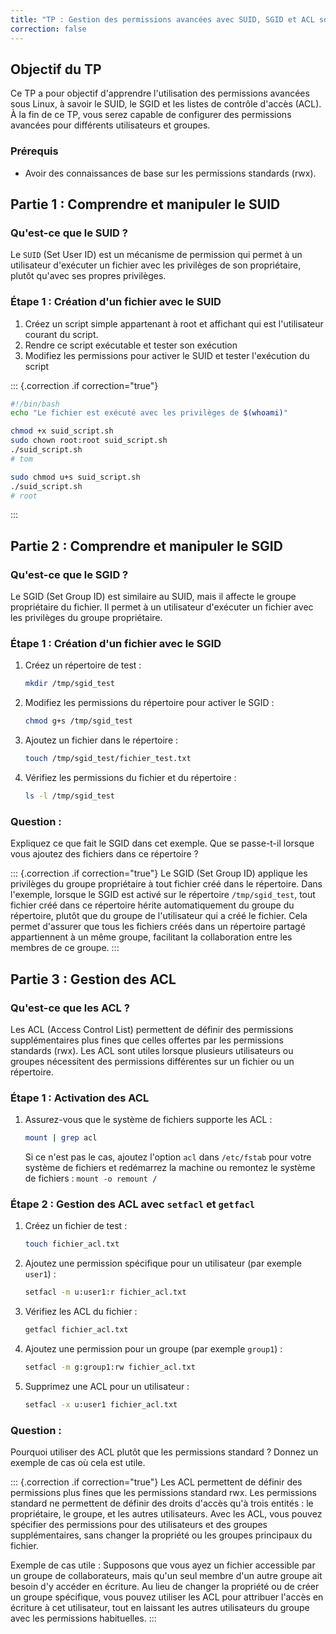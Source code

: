 ```yaml
---
title: "TP : Gestion des permissions avancées avec SUID, SGID et ACL sous Linux"
correction: false
---
```


## Objectif du TP

Ce TP a pour objectif d'apprendre l'utilisation des permissions avancées sous Linux, à savoir le SUID, le SGID et les listes de contrôle d'accès (ACL). À la fin de ce TP, vous serez capable de configurer des permissions avancées pour différents utilisateurs et groupes.

### Prérequis

- Avoir des connaissances de base sur les permissions standards (rwx).

## Partie 1 : Comprendre et manipuler le SUID

### Qu'est-ce que le SUID ?

Le `SUID` (Set User ID) est un mécanisme de permission qui permet à un utilisateur d'exécuter un fichier avec les privilèges de son propriétaire, plutôt qu'avec ses propres privilèges.

### Étape 1 : Création d'un fichier avec le SUID

1. Créez un script simple appartenant à root et affichant qui est l'utilisateur courant du script.
2. Rendre ce script exécutable et tester son exécution
3. Modifiez les permissions pour activer le SUID et tester l'exécution du script

::: {.correction .if correction="true"}
```bash
#!/bin/bash
echo "Le fichier est exécuté avec les privilèges de $(whoami)"
```

```bash
chmod +x suid_script.sh
sudo chown root:root suid_script.sh
./suid_script.sh
# tom
```

```bash
sudo chmod u+s suid_script.sh
./suid_script.sh
# root
```
:::


## Partie 2 : Comprendre et manipuler le SGID

### Qu'est-ce que le SGID ?

Le SGID (Set Group ID) est similaire au SUID, mais il affecte le groupe propriétaire du fichier. Il permet à un utilisateur d'exécuter un fichier avec les privilèges du groupe propriétaire.

### Étape 1 : Création d'un fichier avec le SGID

1. Créez un répertoire de test :
    ```bash
    mkdir /tmp/sgid_test
    ```

2. Modifiez les permissions du répertoire pour activer le SGID :
    ```bash
    chmod g+s /tmp/sgid_test
    ```

3. Ajoutez un fichier dans le répertoire :
    ```bash
    touch /tmp/sgid_test/fichier_test.txt
    ```

4. Vérifiez les permissions du fichier et du répertoire :
    ```bash
    ls -l /tmp/sgid_test
    ```

### Question :

Expliquez ce que fait le SGID dans cet exemple. Que se passe-t-il lorsque vous ajoutez des fichiers dans ce répertoire ?

::: {.correction .if correction="true"}
Le SGID (Set Group ID) applique les privilèges du groupe propriétaire à tout fichier créé dans le répertoire. Dans l'exemple, lorsque le SGID est activé sur le répertoire `/tmp/sgid_test`, tout fichier créé dans ce répertoire hérite automatiquement du groupe du répertoire, plutôt que du groupe de l'utilisateur qui a créé le fichier. Cela permet d'assurer que tous les fichiers créés dans un répertoire partagé appartiennent à un même groupe, facilitant la collaboration entre les membres de ce groupe.
:::

## Partie 3 : Gestion des ACL

### Qu'est-ce que les ACL ?

Les ACL (Access Control List) permettent de définir des permissions supplémentaires plus fines que celles offertes par les permissions standards (rwx). Les ACL sont utiles lorsque plusieurs utilisateurs ou groupes nécessitent des permissions différentes sur un fichier ou un répertoire.

### Étape 1 : Activation des ACL

1. Assurez-vous que le système de fichiers supporte les ACL :
    ```bash
    mount | grep acl
    ```

    Si ce n'est pas le cas, ajoutez l'option `acl` dans `/etc/fstab` pour votre système de fichiers et redémarrez la machine ou remontez le système de fichiers : `mount -o remount /`

### Étape 2 : Gestion des ACL avec `setfacl` et `getfacl`

1. Créez un fichier de test :
    ```bash
    touch fichier_acl.txt
    ```

2. Ajoutez une permission spécifique pour un utilisateur (par exemple `user1`) :
    ```bash
    setfacl -m u:user1:r fichier_acl.txt
    ```

3. Vérifiez les ACL du fichier :
    ```bash
    getfacl fichier_acl.txt
    ```

4. Ajoutez une permission pour un groupe (par exemple `group1`) :
    ```bash
    setfacl -m g:group1:rw fichier_acl.txt
    ```

5. Supprimez une ACL pour un utilisateur :
    ```bash
    setfacl -x u:user1 fichier_acl.txt
    ```

### Question :

Pourquoi utiliser des ACL plutôt que les permissions standard ? Donnez un exemple de cas où cela est utile.

::: {.correction .if correction="true"}
Les ACL permettent de définir des permissions plus fines que les permissions standard rwx. Les permissions standard ne permettent de définir des droits d'accès qu'à trois entités : le propriétaire, le groupe, et les autres utilisateurs. Avec les ACL, vous pouvez spécifier des permissions pour des utilisateurs et des groupes supplémentaires, sans changer la propriété ou les groupes principaux du fichier.

Exemple de cas utile : Supposons que vous ayez un fichier accessible par un groupe de collaborateurs, mais qu'un seul membre d'un autre groupe ait besoin d'y accéder en écriture. Au lieu de changer la propriété ou de créer un groupe spécifique, vous pouvez utiliser les ACL pour attribuer l'accès en écriture à cet utilisateur, tout en laissant les autres utilisateurs du groupe avec les permissions habituelles.
:::

